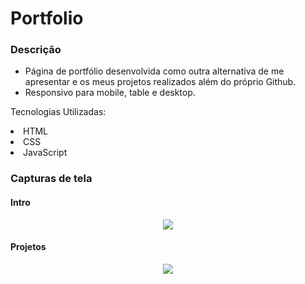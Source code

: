 # Portfolio

### Descrição
  - Página de portfólio desenvolvida como outra alternativa de me apresentar e os meus projetos realizados além do próprio Github.
  - Responsivo para mobile, table e desktop.



Tecnologias Utilizadas: 
<li> HTML </li>
<li> CSS </li>
<li> JavaScript </li>

### Capturas de tela

#### Intro
<p align="center">
      <img src="https://cdn.discordapp.com/attachments/694618905838092319/1026951010935111760/unknown.png"/>
 </p>
 
 #### Projetos
 <p align="center">
      <img src="https://cdn.discordapp.com/attachments/694618905838092319/1026951148730585098/unknown.png"/>
 </p>
